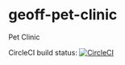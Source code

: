 # geoff-pet-clinic
Pet Clinic

CircleCI build status:
[![CircleCI](https://circleci.com/gh/yesiamanerd/geoff-pet-clinic.svg?style=svg)](https://circleci.com/gh/yesiamanerd/geoff-pet-clinic)
 